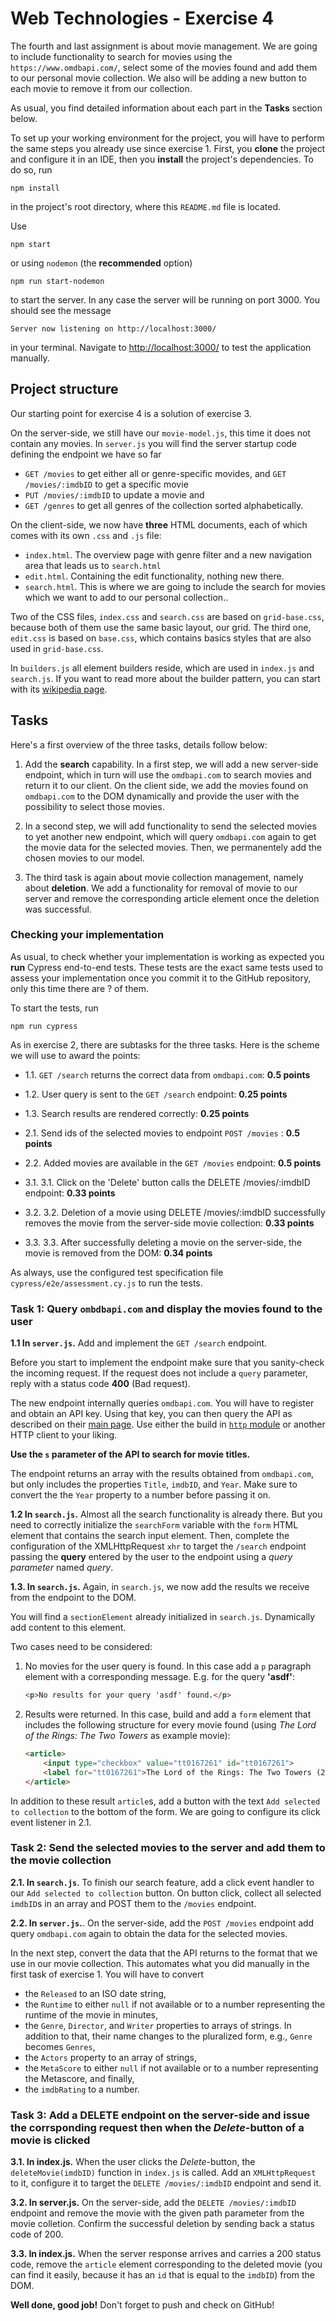 # Web Technologies - Exercise 4

The fourth and last assignment is about movie management. We are going to include functionality to search for movies using the `https://www.omdbapi.com/`, select some of the movies found and add them to our personal movie collection. We also will be adding a new button to each movie to remove it from our collection. 

As usual, you find detailed information about each part in the **Tasks** section below.

To set up your working environment for the project, you will have to perform the same steps you already use since exercise 1. First, you **clone** the project and configure it in an IDE, then you **install** the project's dependencies. To do so, run 

    npm install

in the project's root directory, where this `README.md` file is located. 

Use 

    npm start

or using `nodemon` (the **recommended** option)

    npm run start-nodemon

to start the server. In any case the server will be running on port 3000. You should see the message

    Server now listening on http://localhost:3000/

in your terminal. Navigate to [http://localhost:3000/](http://localhost:3000/) to test the application manually.

## Project structure

Our starting point for exercise 4 is a solution of exercise 3. 

On the server-side, we still have our `movie-model.js`, this time it does not contain any movies. In `server.js` you will find the server startup code defining the endpoint we have so far
* `GET /movies` to get either all or genre-specific movides, and `GET /movies/:imdbID` to get a specific movie
* `PUT /movies/:imdbID` to update a movie and
* `GET /genres` to get all genres of the collection sorted alphabetically.

On the client-side, we now have **three** HTML documents, each of which comes with its own `.css` and `.js` file:
* `index.html`. The overview page with genre filter and a new navigation area that leads us to `search.html`
* `edit.html`. Containing the edit functionality, nothing new there.
* `search.html`. This is where we are going to include the search for movies which we want to add to our personal collection..

Two of the CSS files, `index.css` and `search.css` are based on `grid-base.css`, because both of them use the same basic layout, our grid. The third one, `edit.css` is based on `base.css`, which contains basics styles that are also used in `grid-base.css`.

In `builders.js` all element builders reside, which are used in `index.js` and `search.js`. If you want to read more about the builder pattern, you can start with its [wikipedia page](https://en.wikipedia.org/wiki/Builder_pattern). 

## Tasks

Here's a first overview of the three tasks, details follow below:

1. Add the **search** capability. In a first step, we will add a new server-side endpoint, which in turn will use the `omdbapi.com` to search movies and return it to our client. On the client side, we add the movies found on `omdbapi.com` to the DOM dynamically and provide the user with the possibility to select those movies.

2. In a second step, we will add functionality to send the selected movies to yet another new endpoint, which will query `omdbapi.com` again to get the movie data for the selected movies. Then, we permanentely add the chosen movies to our model.

3. The third task is again about movie collection management, namely about **deletion**. We add a functionality for removal of movie to our server and remove the corresponding article element once the deletion was successful. 

### Checking your implementation
As usual, to check whether your implementation is working as expected you **run** Cypress end-to-end tests. These tests are the exact same tests used to assess your implementation once you commit it to the GitHub repository, only this time there are ? of them.

To start the tests, run

    npm run cypress

As in exercise 2, there are subtasks for the three tasks. Here is the scheme we will use to award the points:

+ 1.1. `GET /search` returns the correct data from `omdbapi.com`: **0.5 points**
+ 1.2. User query is sent to the `GET /search` endpoint: **0.25 points**
+ 1.3. Search results are rendered correctly: **0.25 points**

+ 2.1. Send ids of the selected movies to endpoint `POST /movies` : **0.5 points**
+ 2.2. Added movies are available in the `GET /movies` endpoint: **0.5 points**

+ 3.1. 3.1. Click on the 'Delete' button calls the DELETE /movies/:imdbID endpoint: **0.33 points**
+ 3.2. 3.2. Deletion of a movie using DELETE /movies/:imdbID successfully removes the movie from the server-side movie collection: **0.33 points**
+ 3.3. 3.3. After successfully deleting a movie on the server-side, the movie is removed from the DOM: **0.34 points**

As always, use the configured test specification file `cypress/e2e/assessment.cy.js` to run the tests.

### Task 1: Query `ombdbapi.com` and display the movies found to the user

**1.1 In `server.js`.** Add and implement the `GET /search` endpoint.

Before you start to implement the endpoint make sure that you sanity-check the incoming request. If the request does not include a `query` parameter, reply with a status code **400** (Bad request).

The new endpoint internally queries `omdbapi.com`. You will have to register and obtain an API key. Using that key, you can then query the API as described on their [main page](https://www.omdbapi.com/). Use either the build in [`http` module](https://nodejs.org/api/http.html) or another HTTP client to your liking.

**Use the `s` parameter of the API to search for movie titles.**

The endpoint returns an array with the results obtained from `omdbapi.com`, but only includes the properties `Title`, `imdbID`, and `Year`. Make sure to convert the the `Year` property to a number before passing it on.

**1.2 In `search.js`.** Almost all the search functionality is already there. But you need to correctly initialize the `searchForm` variable with the `form` HTML element that contains the search input element. Then, complete the configuration of the XMLHttpRequest `xhr` to target the `/search` endpoint passing the **query** entered by the user to the endpoint using a *query parameter* named *query*.

**1.3. In `search.js`.** Again, in `search.js`, we now add the results we receive from the endpoint to the DOM.

You will find a `sectionElement` already initialized in `search.js`. Dynamically add content to this element.

Two cases need to be considered:

1. No movies for the user query is found. In this case add a `p` paragraph element with a corresponding message. E.g. for the query **'asdf'**:
    ```html
    <p>No results for your query 'asdf' found.</p>
    ```
2. Results were returned. In this case, build and add a `form` element that includes the following structure for every movie found (using *The Lord of the Rings: The Two Towers* as example movie):

    ```html
    <article>
        <input type="checkbox" value="tt0167261" id="tt0167261">
        <label for="tt0167261">The Lord of the Rings: The Two Towers (2002)</label>
    </article>
    ```

In addition to these result `article`s, add a button with the text `Add selected to collection` to the bottom of the form. We are going to configure its click event listener in 2.1.

### Task 2: Send the selected movies to the server and add them to the movie collection

**2.1. In `search.js`**. To finish our search feature, add a click event handler to our `Add selected to collection` button. On button click, collect all selected `imdbID`s in an array and POST them to the `/movies` endpoint.

**2.2. In `server.js`.**. On the server-side, add the `POST /movies` endpoint add query `omdbapi.com` again to obtain the data for the selected movies. 

In the next step, convert the data that the API returns to the format that we use in our movie collection. This automates what you did manually in the first task of exercise 1. You will have to convert 
* the `Released` to an ISO date string,
* the `Runtime` to either `null` if not available or to a number representing the runtime of the movie in minutes,
* the `Genre`, `Director`, and `Writer` properties to arrays of strings. In addition to that, their name changes to the pluralized form, e.g., `Genre` becomes `Genres`,
* the `Actors` property to an array of strings,
* the `MetaScore` to either `null` if not available or to a number representing the Metascore, and finally,
* the `imdbRating` to a number.

### Task 3: Add a DELETE endpoint on the server-side and issue the corrsponding request then when the *Delete*-button of a movie is clicked

**3.1. In index.js.** When the user clicks the *Delete*-button, the `deleteMovie(imdbID)` function in `index.js` is called. Add an `XMLHttpRequest` to it, configure it to target the `DELETE /movies/:imdbID` endpoint and send it.

**3.2. In server.js.** On the server-side, add the `DELETE /movies/:imdbID` endpoint and remove the movie with the given path parameter from the movie colletion. Confirm the successful deletion by sending back a status code of 200.

**3.3. In index.js.** When the server response arrives and carries a 200 status code, remove the `article` element corresponding to the deleted movie (you can find it easily, because it has an `id` that is equal to the `imdbID`) from the DOM.

**Well done, good job!** Don't forget to push and check on GitHub!